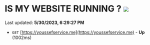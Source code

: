 # IS MY WEBSITE RUNNING ? [![](https://img.shields.io/static/v1?label=Sponsor&message=%E2%9D%A4&logo=GitHub&color=%23fe8e86)](https://github.com/sponsors/<username>)

Last updated: **5/30/2023, 6:29:27 PM**

- `GET` [https://youssefservice.me](https://youssefservice.me) - **Up** (1002ms)
